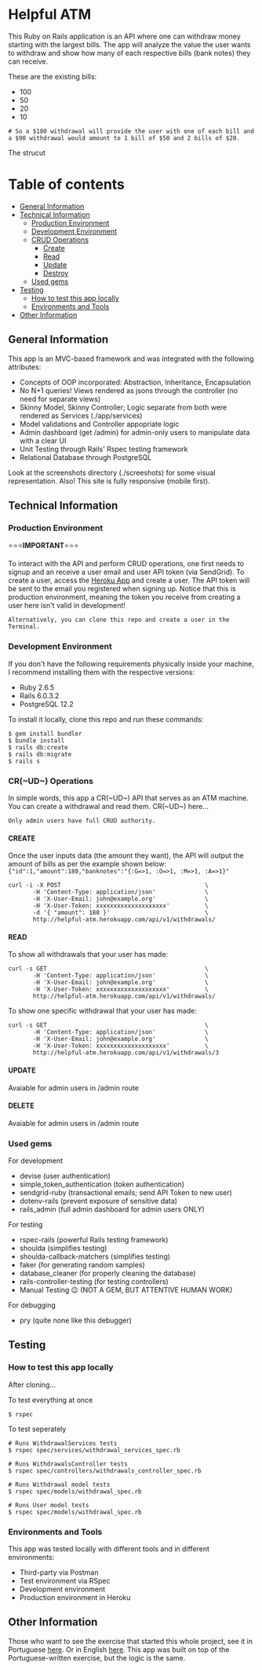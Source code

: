 # Helpful ATM

This Ruby on Rails application is an API where one can withdraw money starting with the largest bills. The app will analyze the value the user wants to withdraw and show how many of each respective bills (bank notes) they can receive.

These are the existing bills:
* 100
* 50
* 20
* 10

`# So a $180 withdrawal will provide the user with one of each bill and a $90 withdrawal would amount to 1 bill of $50 and 2 bills of $20.`

The strucut

# Table of contents
- [General Information](#general-information)
- [Technical Information](#technical-information)
  - [Production Environment](#production-environment)
  - [Development Environment](#development-environment)
  - [CRUD Operations](#crud-operations)
    - [Create](#create)
    - [Read](#read)
    - [Update](#update)
    - [Destroy](#destroy)
  - [Used gems](#used-gems)
- [Testing](#testing)
  - [How to test this app locally](#how-to-test-this-app-locally)
  - [Environments and Tools](#environments-and-tools)
- [Other Information](#other-information)

## General Information

This app is an MVC-based framework and was integrated with the following attributes:

* Concepts of OOP incorporated: Abstraction, Inheritance, Encapsulation
* No N+1 queries! Views rendered as jsons through the controller (no need for separate views)
* Skinny Model, Skinny Controller; Logic separate from both were rendered as Services (./app/services)
* Model validations and Controller appopriate logic
* Admin dashboard (get /admin) for admin-only users to manipulate data with a clear UI
* Unit Testing through Rails' Rspec testing framework
* Relational Database through PostgreSQL

Look at the screenshots directory (./screeshots) for some visual representation. Also! This site is fully responsive (mobile first).

## Technical Information
### Production Environment
:star::star::star:**IMPORTANT**:star::star::star:

To interact with the API and perform CRUD operations, one first needs to signup and an receive a user email and user API token (via SendGrid). To create a user, access the [Heroku App](http://helpful-atm.herokuapp.com/) and create a user. The API token will be sent to the email you registered when signing up. Notice that this is production environment, meaning the token you receive from creating a user here isn't valid in development!

`Alternatively, you can clone this repo and create a user in the Terminal.`

### Development Environment

If you don't have the following requirements physically inside your machine, I recommend installing them with the respective versions:
* Ruby 2.6.5
* Rails 6.0.3.2
* PostgreSQL 12.2


To install it locally, clone this repo and run these commands:
```
$ gem install bundler
$ bundle install
$ rails db:create
$ rails db:migrate
$ rails s
```

### CR(~UD~) Operations
In simple words, this app a CR(~UD~) API that serves as an ATM machine. You can create a withdrawal and read them.
CR(~UD~) here...

`Only admin users have full CRUD authority.`

#### CREATE
Once the user inputs data (the amount they want), the API will output the amount of bills as per the example shown below:
`{"id":1,"amount":180,"banknotes":"{:G=>1, :O=>1, :M=>1, :A=>1}"`

```
curl -i -X POST                                         \
       -H 'Content-Type: application/json'              \
       -H 'X-User-Email: john@example.org'              \
       -H 'X-User-Token: xxxxxxxxxxxxxxxxxxxx'          \
       -d '{ "amount": 180 }'                           \
       http://helpful-atm.herokuapp.com/api/v1/withdrawals/

```

#### READ
To show all withdrawals that your user has made:

```
curl -s GET                                             \
       -H 'Content-Type: application/json'              \
       -H 'X-User-Email: john@example.org'              \
       -H 'X-User-Token: xxxxxxxxxxxxxxxxxxxx'          \
       http://helpful-atm.herokuapp.com/api/v1/withdrawals/
```

To show one specific withdrawal that your user has made:

```
curl -s GET                                             \
       -H 'Content-Type: application/json'              \
       -H 'X-User-Email: john@example.org'              \
       -H 'X-User-Token: xxxxxxxxxxxxxxxxxxxx'          \
       http://helpful-atm.herokuapp.com/api/v1/withdrawals/3
```

#### UPDATE

Avaiable for admin users in /admin route

#### DELETE

Avaiable for admin users in /admin route


### Used gems

For development

* devise (user authentication)
* simple_token_authentication (token authentication)
* sendgrid-ruby (transactional emails; send API Token to new user)
* dotenv-rails (prevent exposure of sensitive data)
* rails_admin (full admin dashboard for admin users ONLY)

For testing

* rspec-rails (powerful Rails testing framework)
* shoulda (simplifies testing)
* shoulda-callback-matchers (simplifies testing)
* faker (for generating random samples)
* database_cleaner (for properly cleaning the database)
* rails-controller-testing (for testing controllers)
* Manual Testing :wink:  (NOT A GEM, BUT ATTENTIVE HUMAN WORK)

For debugging

* pry (quite none like this debugger)

## Testing
### How to test this app locally
After cloning...

To test everything at once
```
$ rspec
```

To test seperately
```
# Runs WithdrawalServices tests
$ rspec spec/services/withdrawal_services_spec.rb

# Runs WithdrawalsController tests
$ rspec spec/controllers/withdrawals_controller_spec.rb

# Runs Withdrawal model tests
$ rspec spec/models/withdrawal_spec.rb

# Runs User model tests
$ rspec spec/models/withdrawal_spec.rb
```

### Environments and Tools

This app was tested locally with different tools and in different environments:
* Third-party via Postman
* Test environment via RSpec
* Development environment
* Production environment in Heroku

## Other Information

Those who want to see the exercise that started this whole project, see it in Portuguese [here](http://dojopuzzles.com/problemas/exibe/caixa-eletronico/). Or in English [here](https://cs50.harvard.edu/x/2020/psets/1/cash/). This app was built on top of the Portuguese-written exercise, but the logic is the same.
